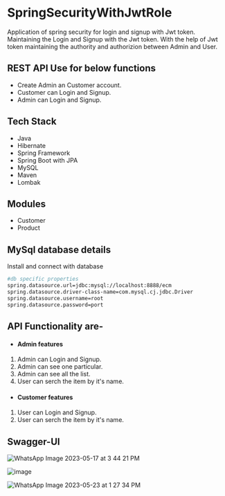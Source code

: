 # SpringSecurityWithJwtRole
Application of spring security for login and signup with Jwt token. Maintaining the Login and Signup with the Jwt token. With the help of Jwt token maintaining the authority and authorizion between Admin and User.

## REST API Use for below functions
- Create Admin an Customer account.
- Customer can Login and Signup.
- Admin can Login and Signup.

## Tech Stack
- Java
- Hibernate
- Spring Framework
- Spring Boot with JPA
- MySQL
- Maven
- Lombak

## Modules
- Customer
- Product

## MySql database details

Install and connect with database

```bash
#db specific properties
spring.datasource.url=jdbc:mysql://localhost:8888/ecm
spring.datasource.driver-class-name=com.mysql.cj.jdbc.Driver
spring.datasource.username=root
spring.datasource.password=port
```
## API Functionality are-
- #### Admin features
1.  Admin can Login and Signup.
2.  Admin can see one particular.
3.  Admin can see all the list.
4.  User can serch the item by it's name.

- #### Customer features
1. User can Login and Signup.
2. User can serch the item by it's name.


## Swagger-UI
![WhatsApp Image 2023-05-17 at 3 44 21 PM](https://github.com/Kapil7982/GreenStitch/assets/103938868/00255cb5-43a7-4ccf-b7ec-8778f769d289)

![image](https://github.com/Kapil7982/GreenStitch/assets/103938868/2cd24cf6-1bb3-42fe-996f-ab19d6e368ce)

![WhatsApp Image 2023-05-23 at 1 27 34 PM](https://github.com/Kapil7982/SpringSecurityWithJwtRole/assets/103938868/8b570e3e-f4e8-4e34-9a24-064f7a240702)

